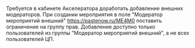 Требуется в кабинете Акселератора доработать добавление внешних модераторов.
При создании мероприятия в поле "Модератор мероприятий внешний" https://pastenow.ru/ME4M0 поставить ограничение на группу прав.
Добавление доступно только пользователей из группы "Модератор мероприятий внешний", а не всех пользователей ЦП.  